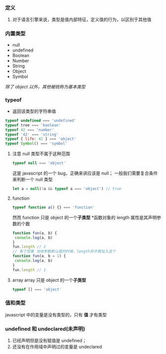 ### 定义

1. 对于语言引擎来说，类型是值内部特征，定义值的行为，以区别于其他值

### 内置类型

- null
- undefined
- Boolean
- Number
- String
- Object
- Symbol

_除了 object 以外，其他被统称为基本类型_

### typeof

- 返回该类型的字符串值

```js
typeof undefined === 'undefined'
typeof tree === 'boolean'
typeof 42 === 'number'
typeof '42' === 'string'
typeof { life: 42 } === 'object'
typeof Symbol() === 'symbol'
```

1. 注意 null 类型不属于这种范围
   ```js
   typeof null === 'object'
   ```
   这是 javascript 的一个 bug，正确来讲应该是 null；
   一般我们需要复合条件来判断一个 null 类型
   ```js
   let a = null(!a && typeof a === 'object') // true
   ```
2. function
   ```js
   typeof function a() {} === 'function'
   ```
   然而 function 只是 object 的一个**子类型** \*函数对象的 length 属性是其声明参数的个数
   ```js
   function fun(a, b) {
   	console.log(a, b)
   }
   fun.length // 2
   // 有个现象 当给参数默认值的时候，length将不再加入这个
   function fun(a, b = 1) {
   	console.log(a, b)
   }
   fun.length // 1
   ```
3. array
   array 只是 object 的一个**子类型**
   ```js
   typeof [] === 'object'
   ```

### 值和类型

javascript 中的变量是没有类型的，只有 **值** 才有类型

### undefined 和 undeclared(未声明)

1. 已经声明但是没有赋值是 undefined；
2. 还没有在作用域中声明过的变量是 undeclared
